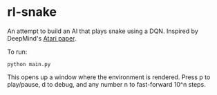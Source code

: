# rl-snake

An attempt to build an AI that plays snake using a DQN. Inspired by DeepMind's [Atari paper](https://www.cs.toronto.edu/~vmnih/docs/dqn.pdf).

To run:
```
python main.py
```

This opens up a window where the environment is rendered. Press p to play/pause, d to debug, and any number n to fast-forward 10^n steps.
